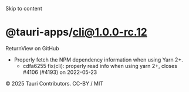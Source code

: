 Skip to content
# @tauri-apps/cli@1.0.0-rc.12
ReturnView on GitHub
  * Properly fetch the NPM dependency information when using Yarn 2+. 
    * cdfa6255 fix(cli): properly read info when using yarn 2+, closes #4106 (#4193) on 2022-05-23


© 2025 Tauri Contributors. CC-BY / MIT
